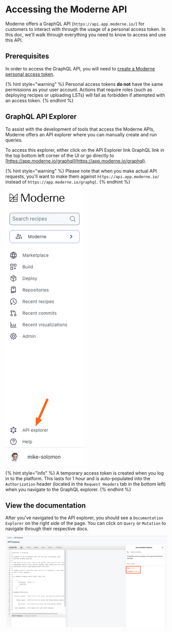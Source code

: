 # Accessing the Moderne API

Moderne offers a GraphQL API (`https://api.app.moderne.io/`) for customers to interact with through the usage of a personal access token. In this doc, we'll walk through everything you need to know to access and use this API.

## Prerequisites

In order to access the GraphQL API, you will need to [create a Moderne personal access token](create-api-access-tokens.md).

{% hint style="warning" %}
Personal access tokens **do not** have the same permissions as your user account. Actions that require roles (such as deploying recipes or uploading LSTs) will fail as forbidden if attempted with an access token.
{% endhint %}

## GraphQL API Explorer

To assist with the development of tools that access the Moderne APIs, Moderne offers an API explorer where you can manually create and run queries.

To access this explorer, either click on the API Explorer link GraphQL link in the top bottom left corner of the UI or go directly to [https://app.moderne.io/graphql](https://app.moderne.io/graphql).

{% hint style="warning" %}
Please note that when you make actual API requests, you'll want to make them against `https://api.app.moderne.io/` instead of `https://app.moderne.io/graphql`.
{% endhint %}

![](/.gitbook/assets/graphql-link.png)

{% hint style="info" %}
A temporary access token is created when you log in to the platform. This lasts for 1 hour and is auto-populated into the `Authorization` header (located in the `Request Headers` tab in the bottom left) when you navigate to the GraphQL explorer.
{% endhint %}

## View the documentation

After you've navigated to the API explorer, you should see a `Documentation Explorer` on the right side of the page. You can click on `Query` or `Mutation` to navigate through their respective docs.

![](../../../.gitbook/assets/graphql-documentation.png)
